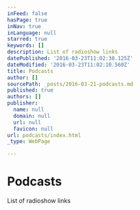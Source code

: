 ```yaml
---
inFeed: false
hasPage: true
inNav: true
inLanguage: null
starred: true
keywords: []
description: List of radioshow links
datePublished: '2016-03-23T11:02:38.125Z'
dateModified: '2016-03-23T11:02:10.560Z'
title: Podcasts
author: []
sourcePath: _posts/2016-03-21-podcasts.md
published: true
authors: []
publisher:
  name: null
  domain: null
  url: null
  favicon: null
url: podcasts/index.html
_type: WebPage

---
```

# Podcasts

List of radioshow links